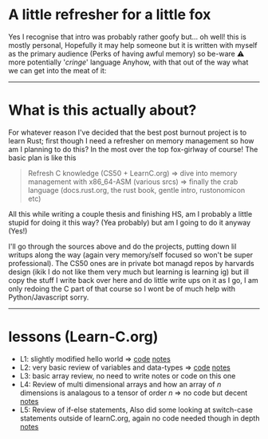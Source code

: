 # A little refresher for a little fox

Yes I recognise that intro was probably rather goofy but... oh well! this is mostly personal, Hopefully it may help someone but it is written with myself as the primary audience (Perks of having awful memory) so be-ware :warning: more potentially '_cringe_' language
Anyhow, with that out of the way what we can get into the meat of it: 

---------------------------------------------------------------------

# What is this actually about?

For whatever reason I've decided that the best post burnout project is to learn Rust; first though I need a refresher on memory management so how am I planning to do this? In the most over the top fox-girlway of course! The basic plan is like this 

> Refresh C knowledge (CS50 + LearnC.org) => dive into memory management with x86_64-ASM (various srcs) => finally the crab language (docs.rust.org, the rust book, gentle intro, rustonomicon etc)

All this while writing a couple thesis and finishing HS, am I probably a little stupid for doing it this way? (Yea probably) but am I going to do it anyway (Yes!)

I'll go through the sources above and do the projects, putting down lil writups along the way (again very memory/self focused so won't be super professional). The CS50 ones are in private bot managd repos by harvards design (ikik I do not like them very much but learning is learning ig) but ill copy the stuff I write back over here and do little write ups on it as I go, I am only redoing the C part of that course so I wont be of much help with Python/Javascript sorry.

-----------------------------------------------------------------------

# lessons (Learn-C.org) 

- L1: slightly modified hello world => [code](./learn-c-org/code/l1) [notes](./learn-c-org/notes/l1)
- L2: very basic review of variables and data-types => [code](./learn-c-org/code/l2) [notes](./learn-c-org/notes/l2)
- L3: basic array review, no need to write notes or code on this one
- L4: Review of multi dimensional arrays and how an array of _n_ dimensions is analagous to a tensor of order _n_ => no code but decent [notes](./learn-c-org/notes/l4)
- L5: Review of if-else statements, Also did some looking at switch-case statements outside of learnC.org, again no code needed though in depth [notes](./learn-c-org/notes/l5)
